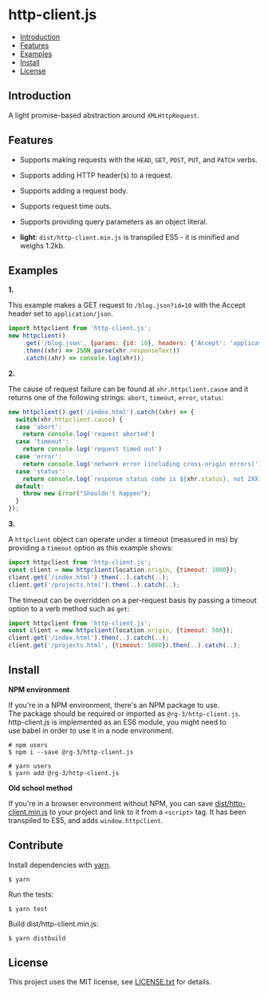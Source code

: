 # http-client.js

* <a href='#introduction'>Introduction</a>
* <a href='#features'>Features</a>
* <a href='#examples'>Examples</a>
* <a href='#install'>Install</a>
* <a href='#license'>License</a>

## <a id='introduction'>Introduction</a>

A light promise-based abstraction around `XMLHttpRequest`.  

## <a id='features'>Features</a>

* Supports making requests with the `HEAD`, `GET`, `POST`, `PUT`,  and `PATCH` verbs.

* Supports adding HTTP header(s) to a request.

* Supports adding a request body.

* Supports request time outs.

* Supports providing query parameters as an object literal.

* **light**: `dist/http-client.min.js` is transpiled ES5 - it is minified and weighs 1.2kb.   

## <a id='examples'>Examples</a>

**1.**

This example makes a GET request to `/blog.json?id=10` with the Accept header 
set to `application/json`.

```javascript
import httpclient from 'http-client.js';
new httpclient()
    .get('/blog.json', {params: {id: 10}, headers: {'Accept': 'application/json'}})
    .then((xhr) => JSON.parse(xhr.responseText))
    .catch((xhr) => console.log(xhr));
```

**2.**

The cause of request failure can be found at `xhr.httpclient.cause` and it
returns one of the following strings: `abort`, `timeout`, `error`, `status`:

```javascript
new httpclient().get('/index.html').catch((xhr) => {
  switch(xhr.httpclient.cause) {
  case 'abort':
    return console.log('request aborted')
  case 'timeout':
    return console.log('request timed out')
  case 'error':
    return console.log('network error (including cross-origin errors)')
  case 'status':
    return console.log(`response status code is ${xhr.status}, not 2XX`)
  default:
    throw new Error("Shouldn't happen");
  }
});
```

**3.**

A `httpclient` object can operate under a timeout (measured in ms)
by providing a `timeout` option as this example shows:

```javascript
import httpclient from 'http-client.js';
const client = new httpclient(location.origin, {timeout: 1000});
client.get('/index.html').then(..).catch(..);
client.get('/projects.html').then(..).catch(..);
```

The timeout can be overridden on a per-request basis by passing a
timeout option to a verb method such as `get`:

```javascript
import httpclient from 'http-client.js';
const client = new httpclient(location.origin, {timeout: 500});
client.get('/index.html').then(..).catch(..);
client.get('/projects.html', {timeout: 5000}).then(..).catch(..);
```

## <a id='install'>Install</a>

__NPM environment__

If you're in a NPM environment, there's an NPM package to use.  
The package should be required or imported as `@rg-3/http-client.js`.  
http-client.js is implemented as an ES6 module, you might need to  
use babel in order to use it in a node environment.

    # npm users
    $ npm i --save @rg-3/http-client.js

    # yarn users
    $ yarn add @rg-3/http-client.js

__Old school method__

If you're in a browser environment without NPM, you can save [dist/http-client.min.js](https://github.com/rg-3/http-client.js/blob/master/dist/http-client.min.js) to your project and link to it from a `<script>` tag. It has been transpiled to ES5,
and adds `window.httpclient`.

## Contribute

Install dependencies with [yarn](https://yarnpkg.com).

    $ yarn

Run the tests:

    $ yarn test

Build dist/http-client.min.js:

    $ yarn distbuild

## <a id='license'>License</a>

This project uses the MIT license, see [LICENSE.txt](./LICENSE.txt) for details.
